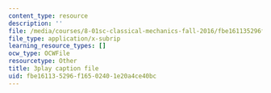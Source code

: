 ```yaml
---
content_type: resource
description: ''
file: /media/courses/8-01sc-classical-mechanics-fall-2016/fbe161135296f16502401e20a4ce40bc_QPV-DmpGXeQ.srt
file_type: application/x-subrip
learning_resource_types: []
ocw_type: OCWFile
resourcetype: Other
title: 3play caption file
uid: fbe16113-5296-f165-0240-1e20a4ce40bc
---
```


